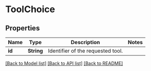 # ToolChoice

## Properties

Name | Type | Description | Notes
------------ | ------------- | ------------- | -------------
**id** | **String** | Identifier of the requested tool. | 

[[Back to Model list]](../README.md#documentation-for-models) [[Back to API list]](../README.md#documentation-for-api-endpoints) [[Back to README]](../README.md)


